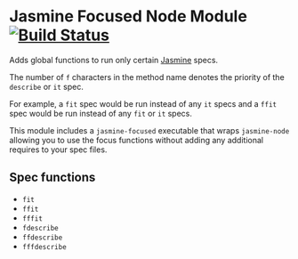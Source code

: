 # Jasmine Focused Node Module [![Build Status](https://travis-ci.org/atom/jasmine-focused.png)](https://travis-ci.org/atom/jasmine-focused)

Adds global functions to run only certain
[Jasmine](https://github.com/pivotal/jasmine) specs.

The number of `f` characters in the method name denotes the
priority of the `describe` or `it` spec.

For example, a `fit` spec would be run instead of any `it` specs and a
`ffit` spec would be run instead of any `fit` or `it` specs.

This module includes a `jasmine-focused` executable that wraps `jasmine-node`
allowing you to use the focus functions without adding any additional requires
to your spec files.

## Spec functions
  * `fit`
  * `ffit`
  * `fffit`
  * `fdescribe`
  * `ffdescribe`
  * `fffdescribe`
